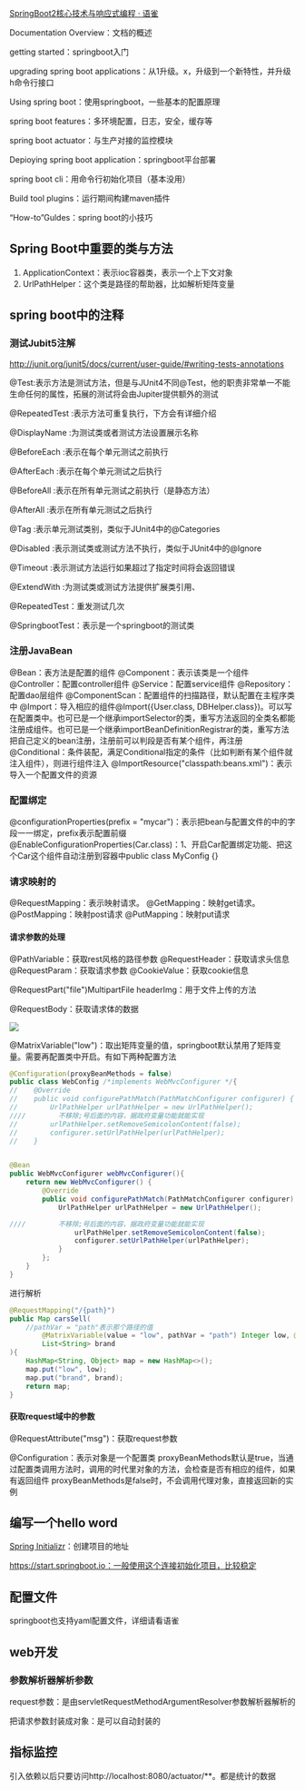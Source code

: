 [SpringBoot2核心技术与响应式编程 · 语雀 ](https://www.yuque.com/atguigu/springboot)

Documentation Overview：文档的概述

getting started：springboot入门

upgrading spring boot applications：从1升级。x，升级到一个新特性，并升级h命令行接口

Using spring boot：使用springboot，一些基本的配置原理



spring boot features：多环境配置，日志，安全，缓存等

spring boot actuator：与生产对接的监控模块

Depioying spring boot application：springboot平台部署

spring boot cli：用命令行初始化项目（基本没用）

Build tool plugins：运行期间构建maven插件

“How-to”Guldes：spring boot的小技巧

## Spring Boot中重要的类与方法

1. ApplicationContext：表示ioc容器类，表示一个上下文对象
2. UrlPathHelper：这个类是路径的帮助器，比如解析矩阵变量

## spring boot中的注释

### 测试Jubit5注解

http://junit.org/junit5/docs/current/user-guide/#writing-tests-annotations

@Test:表示方法是测试方法，但是与JUnit4不同@Test，他的职责非常单一不能生命任何的属性，拓展的测试将会由Jupiter提供额外的测试

@RepeatedTest :表示方法可重复执行，下方会有详细介绍

@DisplayName :为测试类或者测试方法设置展示名称

@BeforeEach :表示在每个单元测试之前执行

@AfterEach :表示在每个单元测试之后执行

@BeforeAll :表示在所有单元测试之前执行（是静态方法）

@AfterAll :表示在所有单元测试之后执行

@Tag :表示单元测试类别，类似于JUnit4中的@Categories

@Disabled :表示测试类或测试方法不执行，类似于JUnit4中的@Ignore

@Timeout :表示测试方法运行如果超过了指定时间将会返回错误

@ExtendWith :为测试类或测试方法提供扩展类引用、

@RepeatedTest：重发测试几次

@SpringbootTest：表示是一个springboot的测试类

### 注册JavaBean

@Bean：表方法是配置的组件
@Component：表示该类是一个组件
@Controller：配置controller组件
@Service：配置service组件
@Repository：配置dao层组件
@ComponentScan：配置组件的扫描路径，默认配置在主程序类中
@Import：导入相应的组件@Import({User.class, DBHelper.class})。可以写在配置类中。也可已是一个继承importSelector的类，重写方法返回的全类名都能注册成组件。也可已是一个继承importBeanDefinitionRegistrar的类，重写方法把自己定义的bean注册，注册前可以判段是否有某个组件，再注册
@Conditional：条件装配，满足Conditional指定的条件（比如判断有某个组件就注入组件），则进行组件注入
@ImportResource("classpath:beans.xml")：表示导入一个配置文件的资源
### 配置绑定
@configurationProperties(prefix = "mycar")：表示把bean与配置文件的中的字段一一绑定，prefix表示配置前缀
@EnableConfigurationProperties(Car.class)：1、开启Car配置绑定功能、把这个Car这个组件自动注册到容器中public class MyConfig {}


### 请求映射的
@RequestMapping：表示映射请求。
@GetMapping：映射get请求。
@PostMapping：映射post请求
@PutMapping：映射put请求

#### 请求参数的处理
@PathVariable：获取rest风格的路径参数
@RequestHeader：获取请求头信息
@RequestParam：获取请求参数
@CookieValue：获取cookie信息

@RequestPart("file")MultipartFile headerImg：用于文件上传的方法

@RequestBody：获取请求体的数据

![](G:\java\java知识\6SpringBoot2\图片\Snipaste_2022-06-07_20-54-41.png)

@MatrixVariable("low")：取出矩阵变量的值，springboot默认禁用了矩阵变量。需要再配置类中开启。有如下两种配置方法

```java
@Configuration(proxyBeanMethods = false)
public class WebConfig /*implements WebMvcConfigurer */{
//    @Override
//    public void configurePathMatch(PathMatchConfigurer configurer) {
//        UrlPathHelper urlPathHelper = new UrlPathHelper();
////        不移除;号后面的内容，据政府变量功能就能实现
//        urlPathHelper.setRemoveSemicolonContent(false);
//        configurer.setUrlPathHelper(urlPathHelper);
//    }


@Bean
public WebMvcConfigurer webMvcConfigurer(){
    return new WebMvcConfigurer() {
        @Override
        public void configurePathMatch(PathMatchConfigurer configurer) {
            UrlPathHelper urlPathHelper = new UrlPathHelper();

////        不移除;号后面的内容，据政府变量功能就能实现
                urlPathHelper.setRemoveSemicolonContent(false);
                configurer.setUrlPathHelper(urlPathHelper);
            }
        };
    }
}
```

进行解析

```java
@RequestMapping("/{path}")
public Map carsSell(
    //pathVar = "path"表示那个路径的值
        @MatrixVariable(value = "low", pathVar = "path") Integer low, @MatrixVariable("brand")
        List<String> brand
){
    HashMap<String, Object> map = new HashMap<>();
    map.put("low", low);
    map.put("brand", brand);
    return map;
}
```


#### 获取request域中的参数
@RequestAttribute("msg")：获取request参数

@Configuration：表示对象是一个配置类
	proxyBeanMethods默认是true，当通过配置类调用方法时，调用的时代里对象的方法，会检查是否有相应的组件，如果有返回组件
    proxyBeanMethods是false时，不会调用代理对象，直接返回新的实例


## 编写一个hello word

[Spring Initializr](https://start.spring.io/)：创建项目的地址

https://start.springboot.io：一般使用这个连接初始化项目，比较稳定

## 配置文件

springboot也支持yaml配置文件，详细请看语雀

## web开发

### 参数解析器解析参数

request参数：是由servletRequestMethodArgumentResolver参数解析器解析的

把请求参数封装成对象：是可以自动封装的

## 指标监控

引入依赖以后只要访问http://localhost:8080/actuator/**。都是统计的数据



